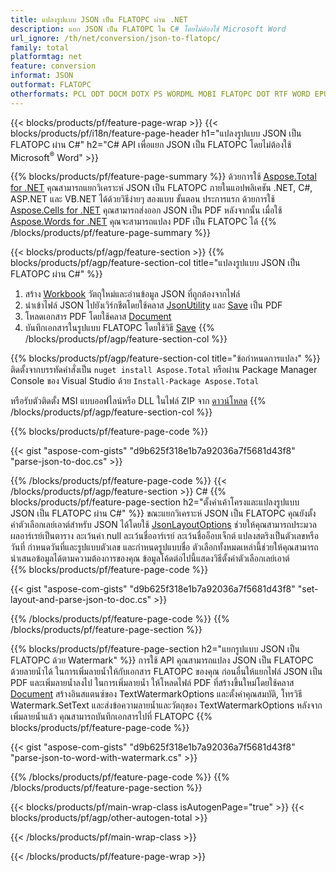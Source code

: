```yaml
---
title: แปลงรูปแบบ JSON เป็น FLATOPC ผ่าน .NET
description: แยก JSON เป็น FLATOPC ใน C# โดยไม่ต้องใช้ Microsoft Word
url_ignore: /th/net/conversion/json-to-flatopc/
family: total
platformtag: net
feature: conversion
informat: JSON
outformat: FLATOPC
otherformats: PCL ODT DOCM DOTX PS WORDML MOBI FLATOPC DOT RTF WORD EPUB DOC OTT
---
```

{{< blocks/products/pf/feature-page-wrap >}}
{{< blocks/products/pf/i18n/feature-page-header h1="แปลงรูปแบบ JSON เป็น FLATOPC ผ่าน C#" h2="C# API เพื่อแยก JSON เป็น FLATOPC โดยไม่ต้องใช้ Microsoft<sup>&reg;</sup> Word" >}}

{{% blocks/products/pf/feature-page-summary %}}
ด้วยการใช้ [Aspose.Total for .NET](https://products.aspose.com/total/net/) คุณสามารถแยกวิเคราะห์ JSON เป็น FLATOPC ภายในแอปพลิเคชัน .NET, C#, ASP.NET และ VB.NET ได้ด้วยวิธีง่ายๆ สองแบบ ขั้นตอน ประการแรก ด้วยการใช้ [Aspose.Cells for .NET](https://products.aspose.com/cells/net/) คุณสามารถส่งออก JSON เป็น PDF หลังจากนั้น เมื่อใช้ [Aspose.Words for .NET](https://products.aspose.com/words/net/) คุณจะสามารถแปลง PDF เป็น FLATOPC ได้
{{% /blocks/products/pf/feature-page-summary  %}}

{{< blocks/products/pf/agp/feature-section >}}
{{% blocks/products/pf/agp/feature-section-col title="แปลงรูปแบบ JSON เป็น FLATOPC ผ่าน C#" %}}
1. สร้าง [Workbook](https://reference.aspose.com/cells/net/aspose.cells/workbook) วัตถุใหม่และอ่านข้อมูล JSON ที่ถูกต้องจากไฟล์
2. นำเข้าไฟล์ JSON ไปยังเวิร์กชีตโดยใช้คลาส [JsonUtility](https://reference.aspose.com/cells/net/aspose.cells.utility/jsonutility) และ [Save](https://reference.aspose.com/cells/net/aspose.cells.workbook/save/methods/4) เป็น PDF
3. โหลดเอกสาร PDF โดยใช้คลาส [Document](https://reference.aspose.com/words/net/aspose.words/document)
4. บันทึกเอกสารในรูปแบบ FLATOPC โดยใช้วิธี [Save](https://reference.aspose.com/words/net/aspose.words.document/save/methods/3)
{{% /blocks/products/pf/agp/feature-section-col %}}

{{% blocks/products/pf/agp/feature-section-col title="ข้อกำหนดการแปลง" %}}
ติดตั้งจากบรรทัดคำสั่งเป็น ```nuget install Aspose.Total``` หรือผ่าน Package Manager Console ของ Visual Studio ด้วย ```Install-Package Aspose.Total```

หรือรับตัวติดตั้ง MSI แบบออฟไลน์หรือ DLL ในไฟล์ ZIP จาก [ดาวน์โหลด](https://releases.aspose.comtotal/net)
{{% /blocks/products/pf/agp/feature-section-col %}}

{{% blocks/products/pf/feature-page-code %}}

{{< gist "aspose-com-gists" "d9b625f318e1b7a92036a7f5681d43f8" "parse-json-to-doc.cs" >}}


{{% /blocks/products/pf/feature-page-code %}}
{{< /blocks/products/pf/agp/feature-section >}}
C#
{{% blocks/products/pf/feature-page-section  h2="ตั้งค่าเค้าโครงและแปลงรูปแบบ JSON เป็น FLATOPC ผ่าน C#" %}}
ขณะแยกวิเคราะห์ JSON เป็น FLATOPC คุณยังตั้งค่าตัวเลือกเลย์เอาต์สำหรับ JSON ได้โดยใช้ [JsonLayoutOptions](https://reference.aspose.com/cells/net/aspose.cells.utility/jsonlayoutoptions) ช่วยให้คุณสามารถประมวลผลอาร์เรย์เป็นตาราง ละเว้นค่า null ละเว้นชื่ออาร์เรย์ ละเว้นชื่ออ็อบเจ็กต์ แปลงสตริงเป็นตัวเลขหรือวันที่ กำหนดวันที่และรูปแบบตัวเลข และกำหนดรูปแบบชื่อ ตัวเลือกทั้งหมดเหล่านี้ช่วยให้คุณสามารถนำเสนอข้อมูลได้ตามความต้องการของคุณ ข้อมูลโค้ดต่อไปนี้แสดงวิธีตั้งค่าตัวเลือกเลย์เอาต์  
{{% blocks/products/pf/feature-page-code %}}

{{< gist "aspose-com-gists" "d9b625f318e1b7a92036a7f5681d43f8" "set-layout-and-parse-json-to-doc.cs" >}}

{{% /blocks/products/pf/feature-page-code  %}}
{{% /blocks/products/pf/feature-page-section %}}

{{% blocks/products/pf/feature-page-section  h2="แยกรูปแบบ JSON เป็น FLATOPC ด้วย Watermark" %}}
การใช้ API คุณสามารถแปลง JSON เป็น FLATOPC ด้วยลายน้ำได้ ในการเพิ่มลายน้ำให้กับเอกสาร FLATOPC ของคุณ ก่อนอื่นให้แยกไฟล์ JSON เป็น PDF และเพิ่มลายน้ำลงไป ในการเพิ่มลายน้ำ ให้โหลดไฟล์ PDF ที่สร้างขึ้นใหม่โดยใช้คลาส [Document](https://reference.aspose.com/words/net/aspose.words/document) สร้างอินสแตนซ์ของ TextWatermarkOptions และตั้งค่าคุณสมบัติ, โทรวิธี Watermark.SetText และส่งข้อความลายน้ำและวัตถุของ TextWatermarkOptions หลังจากเพิ่มลายน้ำแล้ว คุณสามารถบันทึกเอกสารไปที่ FLATOPC 
{{% blocks/products/pf/feature-page-code %}}

{{< gist "aspose-com-gists" "d9b625f318e1b7a92036a7f5681d43f8" "parse-json-to-word-with-watermark.cs" >}}

{{% /blocks/products/pf/feature-page-code  %}}
{{% /blocks/products/pf/feature-page-section %}}

{{< blocks/products/pf/main-wrap-class isAutogenPage="true" >}}
{{< blocks/products/pf/agp/other-autogen-total >}}
 

{{< /blocks/products/pf/main-wrap-class >}}

{{< /blocks/products/pf/feature-page-wrap >}}